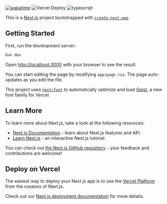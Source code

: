 [![wakatime](https://wakatime.com/badge/user/a0b906ce-b8e7-4463-8bce-383238df6d4b/project/6b1918e4-b0a8-4ed9-9b8c-e20510dcf57e.svg)](https://wakatime.com/badge/user/a0b906ce-b8e7-4463-8bce-383238df6d4b/project/6b1918e4-b0a8-4ed9-9b8c-e20510dcf57e)
![Vercel Deploy](https://deploy-badge.vercel.app/vercel/ragaeebhaq)
![typescript](https://badgen.net/badge/icon/typescript?icon=typescript&label&color=blue)

This is a [Next.js](https://nextjs.org) project bootstrapped with [`create-next-app`](https://nextjs.org/docs/app/api-reference/cli/create-next-app).

## Getting Started

First, run the development server:

```bash
bun dev
```

Open [http://localhost:3000](http://localhost:3000) with your browser to see the result.

You can start editing the page by modifying `app/page.tsx`. The page auto-updates as you edit the file.

This project uses [`next/font`](https://nextjs.org/docs/app/building-your-application/optimizing/fonts) to automatically optimize and load [Geist](https://vercel.com/font), a new font family for Vercel.

## Learn More

To learn more about Next.js, take a look at the following resources:

-   [Next.js Documentation](https://nextjs.org/docs) - learn about Next.js features and API.
-   [Learn Next.js](https://nextjs.org/learn) - an interactive Next.js tutorial.

You can check out [the Next.js GitHub repository](https://github.com/vercel/next.js) - your feedback and contributions are welcome!

## Deploy on Vercel

The easiest way to deploy your Next.js app is to use the [Vercel Platform](https://vercel.com/new?utm_medium=default-template&filter=next.js&utm_source=create-next-app&utm_campaign=create-next-app-readme) from the creators of Next.js.

Check out our [Next.js deployment documentation](https://nextjs.org/docs/app/building-your-application/deploying) for more details.
